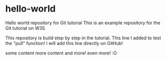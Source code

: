 # hello-world
Hello world repository for Git tutorial
This is an example repository for the Git tutorial on W3S

This repository is build step by step in the tutorial.
This line I added to test the "pull" function!
I will add this line directly on GitHub!

some content
more content
and more!
even more! :O